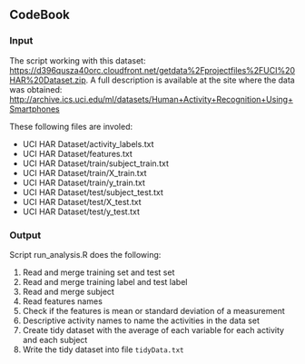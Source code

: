 ## CodeBook

### Input

The script working with this dataset: https://d396qusza40orc.cloudfront.net/getdata%2Fprojectfiles%2FUCI%20HAR%20Dataset.zip. A full description is available at the site where the data was obtained: http://archive.ics.uci.edu/ml/datasets/Human+Activity+Recognition+Using+Smartphones 

These following files are involed:

* UCI HAR Dataset/activity_labels.txt
* UCI HAR Dataset/features.txt
* UCI HAR Dataset/train/subject_train.txt
* UCI HAR Dataset/train/X_train.txt
* UCI HAR Dataset/train/y_train.txt
* UCI HAR Dataset/test/subject_test.txt
* UCI HAR Dataset/test/X_test.txt
* UCI HAR Dataset/test/y_test.txt

### Output

Script run_analysis.R does the following:

1. Read and merge training set and test set
2. Read and merge training label and test label
3. Read and merge subject
4. Read features names
5. Check if the features is mean or standard deviation of a measurement
6. Descriptive activity names to name the activities in the data set
7. Create tidy dataset with the average of each variable for each activity and each subject
8. Write the tidy dataset into file `tidyData.txt`